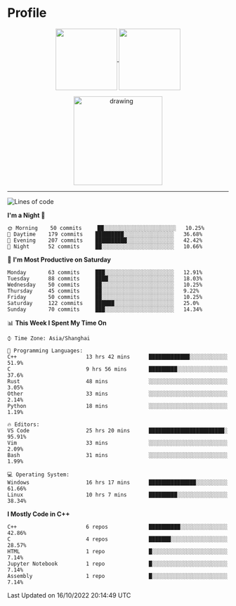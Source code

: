 # Profile

<p align="center">
  <a href="https://github.com/SourVoice">
    <img
      align="center"
      height="140em"
      src="https://github-readme-stats.vercel.app/api?username=SourVoice&show_icons=true&include_all_commits=true&count_private=true&theme=tokyonight"
    />
  </a>
  <a href="https://github.com/SourVoice">
    <img
      align="center"
      height="140em"
      src="https://github-readme-stats.vercel.app/api/top-langs/?username=SourVoice&show_icons=true&include_all_commits=true&count_private=true&layout=compact&theme=tokyonight"
    />
  </a>
</p>

<p align="center">
   <a href="https://github.com/SourVoice">
    <img
      align="center"
      height="202em"
      alt="drawing"
      src="https://activity-graph.herokuapp.com/graph?username=SourVoice&theme=react-dark"
    />
  </a>
</p>

---
<!--START_SECTION:waka-->
![Lines of code](https://img.shields.io/badge/From%20Hello%20World%20I%27ve%20Written-254%20Thousand%20lines%20of%20code-blue)

**I'm a Night 🦉** 

```text
🌞 Morning    50 commits     ██░░░░░░░░░░░░░░░░░░░░░░░   10.25% 
🌆 Daytime    179 commits    █████████░░░░░░░░░░░░░░░░   36.68% 
🌃 Evening    207 commits    ██████████░░░░░░░░░░░░░░░   42.42% 
🌙 Night      52 commits     ██░░░░░░░░░░░░░░░░░░░░░░░   10.66%

```
📅 **I'm Most Productive on Saturday** 

```text
Monday       63 commits     ███░░░░░░░░░░░░░░░░░░░░░░   12.91% 
Tuesday      88 commits     ████░░░░░░░░░░░░░░░░░░░░░   18.03% 
Wednesday    50 commits     ██░░░░░░░░░░░░░░░░░░░░░░░   10.25% 
Thursday     45 commits     ██░░░░░░░░░░░░░░░░░░░░░░░   9.22% 
Friday       50 commits     ██░░░░░░░░░░░░░░░░░░░░░░░   10.25% 
Saturday     122 commits    ██████░░░░░░░░░░░░░░░░░░░   25.0% 
Sunday       70 commits     ███░░░░░░░░░░░░░░░░░░░░░░   14.34%

```


📊 **This Week I Spent My Time On** 

```text
⌚︎ Time Zone: Asia/Shanghai

💬 Programming Languages: 
C++                      13 hrs 42 mins      █████████████░░░░░░░░░░░░   51.9% 
C                        9 hrs 56 mins       █████████░░░░░░░░░░░░░░░░   37.6% 
Rust                     48 mins             ░░░░░░░░░░░░░░░░░░░░░░░░░   3.05% 
Other                    33 mins             ░░░░░░░░░░░░░░░░░░░░░░░░░   2.14% 
Python                   18 mins             ░░░░░░░░░░░░░░░░░░░░░░░░░   1.19%

🔥 Editors: 
VS Code                  25 hrs 20 mins      ████████████████████████░   95.91% 
Vim                      33 mins             ░░░░░░░░░░░░░░░░░░░░░░░░░   2.09% 
Bash                     31 mins             ░░░░░░░░░░░░░░░░░░░░░░░░░   1.99%

💻 Operating System: 
Windows                  16 hrs 17 mins      ███████████████░░░░░░░░░░   61.66% 
Linux                    10 hrs 7 mins       █████████░░░░░░░░░░░░░░░░   38.34%

```

**I Mostly Code in C++** 

```text
C++                      6 repos             ██████████░░░░░░░░░░░░░░░   42.86% 
C                        4 repos             ███████░░░░░░░░░░░░░░░░░░   28.57% 
HTML                     1 repo              █░░░░░░░░░░░░░░░░░░░░░░░░   7.14% 
Jupyter Notebook         1 repo              █░░░░░░░░░░░░░░░░░░░░░░░░   7.14% 
Assembly                 1 repo              █░░░░░░░░░░░░░░░░░░░░░░░░   7.14%

```



 Last Updated on 16/10/2022 20:14:49 UTC
<!--END_SECTION:waka-->
